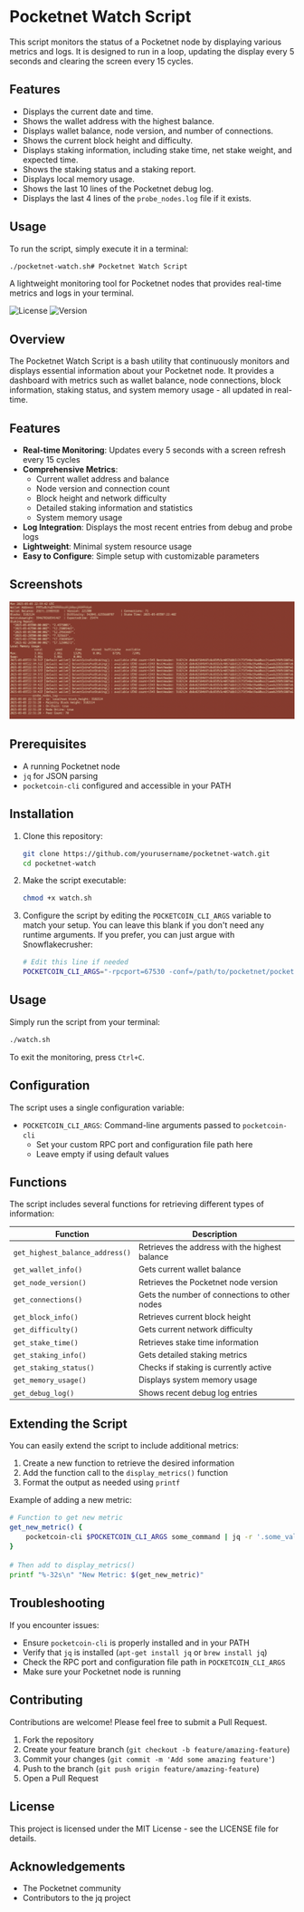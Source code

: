 # Pocketnet Watch Script

This script monitors the status of a Pocketnet node by displaying various metrics and logs. It is designed to run in a loop, updating the display every 5 seconds and clearing the screen every 15 cycles.

## Features

- Displays the current date and time.
- Shows the wallet address with the highest balance.
- Displays wallet balance, node version, and number of connections.
- Shows the current block height and difficulty.
- Displays staking information, including stake time, net stake weight, and expected time.
- Shows the staking status and a staking report.
- Displays local memory usage.
- Shows the last 10 lines of the Pocketnet debug log.
- Displays the last 4 lines of the `probe_nodes.log` file if it exists.

## Usage

To run the script, simply execute it in a terminal:

```bash
./pocketnet-watch.sh# Pocketnet Watch Script
```

A lightweight monitoring tool for Pocketnet nodes that provides real-time metrics and logs in your terminal.

![License](https://img.shields.io/badge/license-MIT-blue.svg)
![Version](https://img.shields.io/badge/version-1.0.0-green.svg)

## Overview

The Pocketnet Watch Script is a bash utility that continuously monitors and displays essential information about your Pocketnet node. It provides a dashboard with metrics such as wallet balance, node connections, block information, staking status, and system memory usage - all updated in real-time.

## Features

- **Real-time Monitoring**: Updates every 5 seconds with a screen refresh every 15 cycles
- **Comprehensive Metrics**:
  - Current wallet address and balance
  - Node version and connection count
  - Block height and network difficulty
  - Detailed staking information and statistics
  - System memory usage
- **Log Integration**: Displays the most recent entries from debug and probe logs
- **Lightweight**: Minimal system resource usage
- **Easy to Configure**: Simple setup with customizable parameters

## Screenshots

![Screenshot](https://github.com/Pewejekubam/pocketnet_watch/blob/main/watch-screen-shot.png)


## Prerequisites

- A running Pocketnet node
- `jq` for JSON parsing
- `pocketcoin-cli` configured and accessible in your PATH

## Installation

1. Clone this repository:
   ```bash
   git clone https://github.com/yourusername/pocketnet-watch.git
   cd pocketnet-watch
   ```

2. Make the script executable:
   ```bash
   chmod +x watch.sh
   ```

3. Configure the script by editing the `POCKETCOIN_CLI_ARGS` variable to match your setup.  You can leave this blank if you don't need any runtime arguments.  If you prefer, you can just argue with Snowflakecrusher:
   ```bash
   # Edit this line if needed
   POCKETCOIN_CLI_ARGS="-rpcport=67530 -conf=/path/to/pocketnet/pocketcoin.conf"
   ```

## Usage

Simply run the script from your terminal:

```bash
./watch.sh
```

To exit the monitoring, press `Ctrl+C`.

## Configuration

The script uses a single configuration variable:

- `POCKETCOIN_CLI_ARGS`: Command-line arguments passed to `pocketcoin-cli`
  - Set your custom RPC port and configuration file path here
  - Leave empty if using default values

## Functions

The script includes several functions for retrieving different types of information:

| Function | Description |
|----------|-------------|
| `get_highest_balance_address()` | Retrieves the address with the highest balance |
| `get_wallet_info()` | Gets current wallet balance |
| `get_node_version()` | Retrieves the Pocketnet node version |
| `get_connections()` | Gets the number of connections to other nodes |
| `get_block_info()` | Retrieves current block height |
| `get_difficulty()` | Gets current network difficulty |
| `get_stake_time()` | Retrieves stake time information |
| `get_staking_info()` | Gets detailed staking metrics |
| `get_staking_status()` | Checks if staking is currently active |
| `get_memory_usage()` | Displays system memory usage |
| `get_debug_log()` | Shows recent debug log entries |

## Extending the Script

You can easily extend the script to include additional metrics:

1. Create a new function to retrieve the desired information
2. Add the function call to the `display_metrics()` function
3. Format the output as needed using `printf`

Example of adding a new metric:

```bash
# Function to get new metric
get_new_metric() {
    pocketcoin-cli $POCKETCOIN_CLI_ARGS some_command | jq -r '.some_value'
}

# Then add to display_metrics()
printf "%-32s\n" "New Metric: $(get_new_metric)"
```

## Troubleshooting

If you encounter issues:

- Ensure `pocketcoin-cli` is properly installed and in your PATH
- Verify that `jq` is installed (`apt-get install jq` or `brew install jq`)
- Check the RPC port and configuration file path in `POCKETCOIN_CLI_ARGS`
- Make sure your Pocketnet node is running

## Contributing

Contributions are welcome! Please feel free to submit a Pull Request.

1. Fork the repository
2. Create your feature branch (`git checkout -b feature/amazing-feature`)
3. Commit your changes (`git commit -m 'Add some amazing feature'`)
4. Push to the branch (`git push origin feature/amazing-feature`)
5. Open a Pull Request

## License

This project is licensed under the MIT License - see the LICENSE file for details.

## Acknowledgements

- The Pocketnet community
- Contributors to the jq project